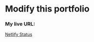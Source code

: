 # Modify this portfolio

### My live URL:

[Netlify Status](https://app.netlify.com/sites/pedrogperez-portfolio/deploys)
